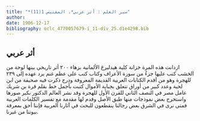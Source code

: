 ```yaml
---
title: "*سير العلم : أثر عربي*. المقتبس 1(11)"
author: 
date: 1906-12-17
bibliography: oclc_4770057679-i_11-div_25.d1e4298.bib
---
```




##  أثر عربي 


 ازدانت هذه المرة خزانة كلية هيدلبرغ الألمانية بزهاء  ٢٠٠  أثر تاريخي بينها لوحة من الخشب كتب عليها جزءٌ من سورة الأعراف وكتاب كتب على عظم غنم يرد عهده إلى  ٢٣٩  للهجرة وهو من أقدم الكتابات العربية القديمة المعروفة ودرج ذكرت فيه صحيفة من ابن لحية وعدد كبير من أوراق تتعلق بجباية الأموال كتبت بأجمل خط بقلم قرة بن شريك عامل مصر في النصف الثاني للقرن الأول للهجرة وقد نشر العالم الدكتور بكير صورها واستخرج بعض نموذجات منها طبق الأصل وقدم لها مقدمة مع تفسير الكلمات العربية فمتى نرى في الشرق بعض رجالنا ينقطعون للبحث في آثارنا العربية فإننا أحق بمعرفة بيوتنا من غيرنا. 
